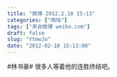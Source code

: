 ```yaml
---
title: "微博 2012.2.18 15:13"
categories: ["嘀咕"]
tags: ["来自微博 weibo.com"]
draft: false
slug: "YtmwJo"
date: "2012-02-18 15:13:00"
---
```


<p>#林书豪# 很多人等着他的连胜终结吧。 ​​​​</p>
